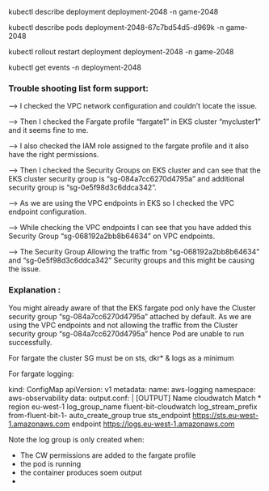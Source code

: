 kubectl describe deployment  deployment-2048 -n game-2048

kubectl describe pods deployment-2048-67c7bd54d5-d969k -n game-2048

kubectl rollout restart deployment deployment-2048 -n game-2048


kubectl get events -n deployment-2048

### Trouble shooting list form support:

—> I checked the VPC network configuration and couldn’t locate the issue.

—> Then I checked the Fargate profile “fargate1” in EKS cluster “mycluster1” and it seems fine to me.

—> I also checked the IAM role assigned to the fargate profile and it also have the right permissions.

—> Then I checked the Security Groups on EKS cluster and can see that the EKS cluster security group is “sg-084a7cc6270d4795a” and additional security group is “sg-0e5f98d3c6ddca342”.

—> As we are using the VPC endpoints in EKS so I checked the VPC endpoint configuration.

—> While checking the VPC endpoints I can see that you have added this Security Group “sg-068192a2bb8b64634” on VPC endpoints.

—> The Security Group Allowing the traffic from “sg-068192a2bb8b64634” and “sg-0e5f98d3c6ddca342” Security groups and this might be causing the issue. 

### Explanation :

You might already aware of that the EKS fargate pod only have the Cluster security group “sg-084a7cc6270d4795a” attached by default. As we are using the VPC endpoints and not allowing the traffic from the Cluster security group “sg-084a7cc6270d4795a” hence Pod are unable to run successfully.

For fargate the cluster SG must be on sts, dkr* & logs as a minimum


For fargate logging:

kind: ConfigMap
apiVersion: v1
metadata:
  name: aws-logging
  namespace: aws-observability
data:
  output.conf: |
    [OUTPUT]
        Name cloudwatch
        Match *
        region eu-west-1
        log_group_name fluent-bit-cloudwatch
        log_stream_prefix from-fluent-bit-1-
        auto_create_group true
        sts_endpoint https://sts.eu-west-1.amazonaws.com 
        endpoint https://logs.eu-west-1.amazonaws.com 


Note the log group is only created when:

* The CW permissions are added to the fargate profile
* the pod is running
* the container produces soem output
* 
